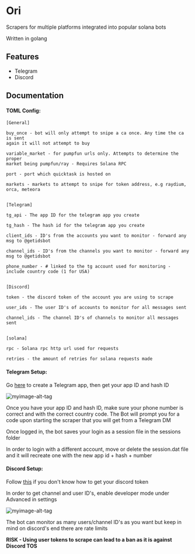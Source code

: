 
# Ori

Scrapers for multiple platforms integrated into popular solana bots

Written in golang






## Features

- Telegram
- Discord



## Documentation

#### TOML Config:
    [General]

    buy_once - bot will only attempt to snipe a ca once. Any time the ca is sent 
    again it will not attempt to buy

    variable_market - for pumpfun urls only. Attempts to determine the proper 
    market being pumpfun/ray - Requires Solana RPC

    port - port which quicktask is hosted on

    markets - markets to attempt to snipe for token address, e.g raydium, orca, meteora


    [Telegram]

    tg_api - The app ID for the telegram app you create

    tg_hash - The hash id for the telegram app you create

    client_ids - ID's from the accounts you want to monitor - forward any msg to @getidsbot

    channel_ids - ID's from the channels you want to monitor - forward any msg to @getidsbot

    phone_number - # linked to the tg account used for monitoring - include country code (1 for USA)


    [Discord]

    token - the discord token of the account you are using to scrape

    user_ids - The user ID's of accounts to monitor for all messages sent

    channel_ids - The channel ID's of channels to monitor all messages sent


    [solana]

    rpc - Solana rpc http url used for requests

    retries - the amount of retries for solana requests made 


#### Telegram Setup:

 Go [here](https://my.telegram.org/apps) to create a Telegram app, then get your app ID and hash ID 




 ![myimage-alt-tag](https://media.discordapp.net/attachments/293554319767371786/1276813181070868480/rltg.png?ex=66cae470&is=66c992f0&hm=2b2dc271beba8afb5c836fbe93e08c04b5c7a95f7221bd94e92e7ba58858574b&=&format=webp&quality=lossless)


Once you have your app ID and hash ID, make sure your phone number is correct and with the correct country code. The Bot will prompt you for a code upon starting the scraper that you will get from a Telegram DM

Once logged in, the bot saves your login as a session file in the sessions folder

In order to login with a different account, move or delete the session.dat file and it will recreate one with the new app id + hash + number


#### Discord Setup:

Follow [this](https://www.androidauthority.com/get-discord-token-3149920/) if you don't know how to get your discord token 

In order to get channel and user ID's, enable developer mode under Advanced in settings

![myimage-alt-tag](https://media.discordapp.net/attachments/293554319767371786/1276815266512371764/image.png?ex=66cae661&is=66c994e1&hm=e567cd98f193826b9247fa3bb737b525db5e477576bb66874f8eed60d883c0a5&=&format=webp&quality=lossless)

The bot can monitor as many users/channel ID's as you want but keep in mind on discord's end there are rate limits

**RISK - Using user tokens to scrape can lead to a ban as it is against Discord TOS**














